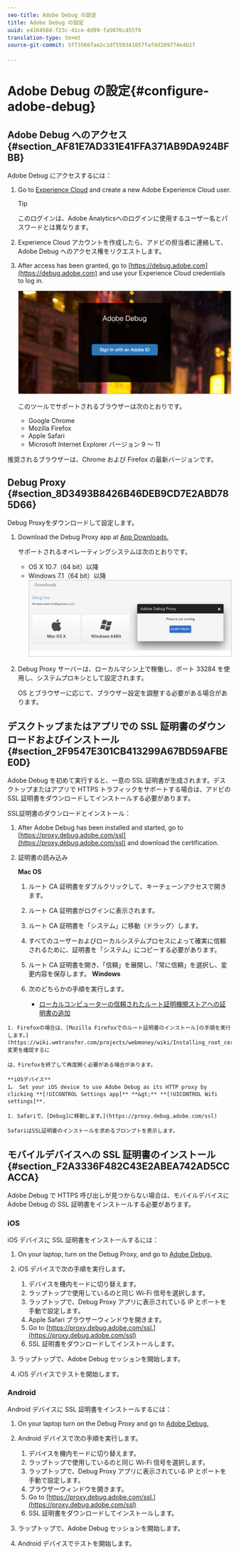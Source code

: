 ```yaml
---
seo-title: Adobe Debug の設定
title: Adobe Debug の設定
uuid: e416458d-f23c-41ce-8d99-fa5076c455f0
translation-type: tm+mt
source-git-commit: 5ff3566fae2c1df559341057fafdd289774e4b2f

---
```



# Adobe Debug の設定{#configure-adobe-debug}

## Adobe Debug へのアクセス {#section_AF81E7AD331E41FFA371AB9DA924BFBB}

Adobe Debug にアクセスするには：

1. Go to [Experience Cloud](https://www.marketing.adobe.com) and create a new Adobe Experience Cloud user.

   >[!TIP]
   >
   >このログインは、Adobe Analyticsへのログインに使用するユーザー名とパスワードとは異なります。

1. Experience Cloud アカウントを作成したら、アドビの担当者に連絡して、Adobe Debug へのアクセス権をリクエストします。
1. After access has been granted, go to [https://debug.adobe.com](https://debug.adobe.com) and use your Experience Cloud credentials to log in.

   ![](assets/adobe-debug-login.png)

   このツールでサポートされるブラウザーは次のとおりです。
   * Google Chrome
   * Mozilla Firefox
   * Apple Safari
   * Microsoft Internet Explorer バージョン 9 ～ 11

推奨されるブラウザーは、Chrome および Firefox の最新バージョンです。

## Debug Proxy {#section_8D3493B8426B46DEB9CD7E2ABD785D66}

Debug Proxyをダウンロードして設定します。

1. Download the Debug Proxy app at [App Downloads.](https://debug.adobe.com/#/downloads)

   サポートされるオペレーティングシステムは次のとおりです。
   * OS X 10.7（64 bit）以降
   * Windows 7.1（64 bit）以降
   ![](assets/debug-proxy-app.png)

1. Debug Proxy サーバーは、ローカルマシン上で稼働し、ポート 33284 を使用し、システムプロキシとして設定されます。

   OS とブラウザーに応じて、ブラウザー設定を調整する必要がある場合があります。

## デスクトップまたはアプリでの SSL 証明書のダウンロードおよびインストール {#section_2F9547E301CB413299A67BD59AFBEE0D}

Adobe Debug を初めて実行すると、一意の SSL 証明書が生成されます。デスクトップまたはアプリで HTTPS トラフィックをサポートする場合は、アドビの SSL 証明書をダウンロードしてインストールする必要があります。

SSL証明書のダウンロードとインストール：

1. After Adobe Debug has been installed and started, go to [https://proxy.debug.adobe.com/ssl](https://proxy.debug.adobe.com/ssl) and download the certification.
1. 証明書の読み込み

   **Mac OS**
   1. ルート CA 証明書をダブルクリックして、キーチェーンアクセスで開きます。
   1. ルート CA 証明書がログインに表示されます。
   1. ルート CA 証明書を「システム」に移動（ドラッグ）します。
   1. すべてのユーザーおよびローカルシステムプロセスによって確実に信頼されるために、証明書を「システム」にコピーする必要があります。
   1. ルート CA 証明書を開き、「信頼」を展開し、「常に信頼」を選択し、変更内容を保存します。
   **Windows**
   1. 次のどちらかの手順を実行します。

      * [ローカルコンピューターの信頼されたルート証明機関ストアへの証明書の追加](https://technet.microsoft.com/en-us/library/cc754841.aspx#BKMK_addlocal)
<!--        * [How To Import a Trusted Root Certification Authority In Windows 7/Vista/XP](https://www.sqlservermart.com/HowTo/Windows_Import_Certificate.aspx) You might need to quit and reopen your browser to see the change.
-->

    1. Firefoxの場合は、[Mozilla Firefoxでのルート証明書のインストール]の手順を実行します。](https://wiki.wmtransfer.com/projects/webmoney/wiki/Installing_root_certificate_in_Mozilla_Firefox)変更を確認するに
    
    は、Firefoxを終了して再度開く必要がある場合があります。
    
    **iOSデバイス**
    1。 Set your iOS device to use Adobe Debug as its HTTP proxy by clicking **[!UICONTROL Settings app]** **&gt;** **[!UICONTROL Wifi settings]**.
    
    1. Safariで、[Debug]に移動します。](https://proxy.debug.adobe.com/ssl)
    
    SafariはSSL証明書のインストールを求めるプロンプトを表示します。

## モバイルデバイスへの SSL 証明書のインストール {#section_F2A3336F482C43E2ABEA742AD5CCACCA}

Adobe Debug で HTTPS 呼び出しが見つからない場合は、モバイルデバイスに Adobe Debug の SSL 証明書をインストールする必要があります。

### iOS

iOS デバイスに SSL 証明書をインストールするには：

1. On your laptop, turn on the Debug Proxy, and go to [Adobe Debug.](https://debug.adobe.com)
1. iOS デバイスで次の手順を実行します。
   1. デバイスを機内モードに切り替えます。
   1. ラップトップで使用しているのと同じ Wi-Fi 信号を選択します。
   1. ラップトップで、Debug Proxy アプリに表示されている IP とポートを手動で設定します。
   1. Apple Safari ブラウザーウィンドウを開きます。
   1. Go to [https://proxy.debug.adobe.com/ssl.](https://proxy.debug.adobe.com/ssl)
   1. SSL 証明書をダウンロードしてインストールします。

1. ラップトップで、Adobe Debug セッションを開始します。
1. iOS デバイスでテストを開始します。

### Android

Android デバイスに SSL 証明書をインストールするには：

1. On your laptop turn on the Debug Proxy and go to [Adobe Debug.](https://debug.adobe.com)
1. Android デバイスで次の手順を実行します。
   1. デバイスを機内モードに切り替えます。
   1. ラップトップで使用しているのと同じ Wi-Fi 信号を選択します。
   1. ラップトップで、Debug Proxy アプリに表示されている IP とポートを手動で設定します。
   1. ブラウザーウィンドウを開きます。
   1. Go to [https://proxy.debug.adobe.com/ssl.](https://proxy.debug.adobe.com/ssl)
   1. SSL 証明書をダウンロードしてインストールします。

1. ラップトップで、Adobe Debug セッションを開始します。
1. Android デバイスでテストを開始します。

